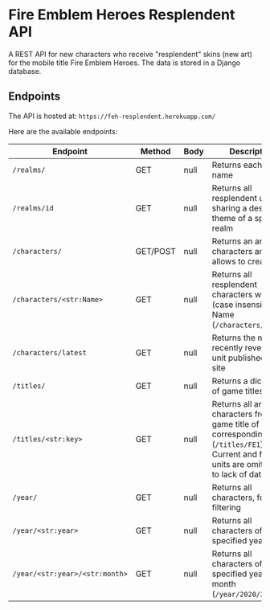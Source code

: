 # Fire Emblem Heroes Resplendent API

A REST API for new characters who receive "resplendent" skins (new art) for the mobile title Fire Emblem Heroes. The data is stored in a Django database.

## Endpoints

The API is hosted at: `https://feh-resplendent.herokuapp.com/`

Here are the available endpoints:

Endpoint | Method | Body | Description
--- | --- | --- | ---
`/realms/` | GET | null | Returns each Realm name
`/realms/id` | GET | null | Returns all resplendent units sharing a design theme of a specific realm
`/characters/` | GET/POST | null | Returns an array of characters and allows to create one
`/characters/<str:Name>` | GET | null | Returns all resplendent characters with (case insensitve) Name (`/characters/Ishtar`)
`/characters/latest` | GET | null | Returns the most recently revealed unit published on the site
`/titles/` | GET | null | Returns a dictionary of game titles
`/titles/<str:key>` | GET | null | Returns all archived characters from the game title of a corresponding key (`/titles/FE1`). Current and future units are omitted due to lack of data.
`/year/` | GET | null | Returns all characters, for year filtering
`/year/<str:year>` | GET | null | Returns all characters of a specified year
`/year/<str:year>/<str:month>` | GET | null | Returns all characters of a specified year and month (`/year/2020/2`)

